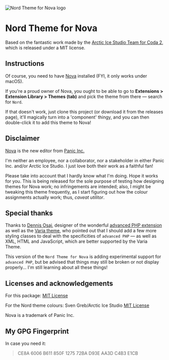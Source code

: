 ![Nord Theme for Nova logo](https://github.com/GwynethLlewelyn/Nord.novaextension/blob/master/extension.png?raw=true)

# Nord Theme for Nova

Based on the fantastic work made by the [Arctic Ice Studio Team for Coda 2](https://github.com/arcticicestudio/nord-coda/), which is released under a MIT license.

## Instructions

Of course, you need to have [Nova](https://panic.com/nova) installed (FYI, it only works under macOS).

If you're a proud owner of Nova, you ought to be able to go to **Extensions > Extension Library > Themes (tab)** and pick the theme from there — search for `Nord`.

If that doesn't work, just clone this project (or download it from the releases page), it'll magically turn into a 'component' thingy, and you can then double-click it to add this theme to Nova!

## Disclaimer

[Nova](https://panic.com/nova) is the new editor from [Panic Inc.](https://panic.com/)

I'm neither an employee, nor a collaborator, nor a stakeholder in either Panic Inc. and/or Arctic Ice Studio. I just love both their work as a faithful fan!

Please take into account that I hardly know what I'm doing. Hope it works for you. This is being released for the sole purpose of testing how designing themes for Nova work; no infringements are intended; also, I might be tweaking this theme frequently, as I start figuring out how the colour assignments actually work; thus, _caveat utilitor_.

## Special thanks

Thanks to [Dennis Osaj](https://github.com/dennisosaj), designer of the wonderful [advanced PHP extension](https://extensions.panic.com/extensions/dennisosaj/dennisosaj.advancedPHP/) as well as the [Varia theme](https://extensions.panic.com/extensions/dennisosaj/dennisosaj.VariaTheme/), who pointed out that I should add a few more styling classes to deal with the specificities of `advanced PHP` — as well as XML, HTML and JavaScript, which are better supported by the Varia Theme.

This version of the `Nord Theme for Nova` is adding experimental support for `advanced PHP`, but be advised that things may still be broken or not display properly... I'm still learning about all these things!

## Licenses and acknowledgements

For this package: [MIT License](LICENSE.md)

For the Nord theme colours: Sven Greb/Arctic Ice Studio [MIT License](https://github.com/arcticicestudio/nord/blob/develop/LICENSE.md)

Nova is a trademark of Panic Inc.

## My GPG Fingerprint

In case you need it:

> CE8A 6006 B611 850F 1275 72BA D93E AA3D C4B3 E1CB
